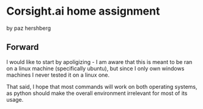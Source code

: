 # Corsight.ai home assignment
by paz hershberg

## Forward

I would like to start by apoligizing - I am aware that this is meant to be ran on a linux machine (specifically ubuntu), but since I only own windows machines I never tested it on a linux one.

That said, I hope that most commands will work on both operating systems, as python should make the overall environment irrelevant for most of its usage.

